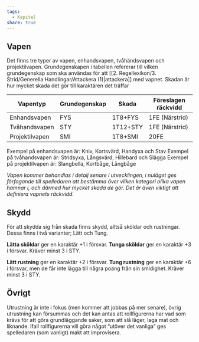 ```yaml
---
tags:
  - Kapitel
share: true
---
```

## Vapen
Det finns tre typer av vapen, enhandsvapen, tvåhändsvapen och projektilvapen. Grundegenskapen i tabellen refererar till vilken grundegenskap som ska användas för att [[2. Regellexikon/3. Strid/Generella Handlingar/Attackera (1)|attackera]] med vapnet. Skadan är hur mycket skada det gör till karaktären det träffar

| Vapentyp       | Grundegenskap | Skada    | Föreslagen räckvidd |
| -------------- | ------------- | -------- | ------------------- |
| Enhandsvapen   | FYS           | 1T8+FYS  | 1FE (Närstrid)      |
| Tvåhandsvapen  | STY           | 1T12+STY | 1FE (Närstrid)      |
| Projektilvapen | SMI           | 1T8+SMI  | 20FE                |

Exempel på enhandsvapen är:  Kniv, Kortsvärd, Handyxa och Stav 
Exempel på tvåhandsvapen är: Stridsyxa, Långsvärd, Hillebard och Slägga 
Exempel på projektilvapen är: Slangbella, Kortbåge, Långbåge 

*Vapen kommer behandlas i detalj senare i utvecklingen, i nuläget ges förfogande till spelledaren att bestämma över vilken kategori olika vapen hamnar i, och därmed hur mycket skada de gör. Det är även viktigt att definiera vapnets räckvidd.*




## Skydd
För att skydda sig från skada finns skydd, alltså sköldar och rustningar. Dessa finns i två varianter; Lätt och Tung.

**Lätta sköldar** ger en karaktär +1 i försvar.
**Tunga sköldar** ger en karaktär +3 i försvar. Kräver minst 3 i STY.

**Lätt rustning** ger en karaktär +2 i försvar.
**Tung rustning** ger en karaktär +6 i försvar, men de får inte lägga till några poäng från sin smidighet. Kräver minst 3 i STY.

## Övrigt
Utrustning är inte i fokus (men kommer att jobbas på mer senare), övrig utrustning kan försummas och det kan antas att rollfigurerna har vad som krävs för att göra grundläggande saker, som att slå läger, laga mat och liknande. Ifall rollfigurerna vill göra något “utöver det vanliga” ges spelledaren (som vanligt) makt att improvisera.



